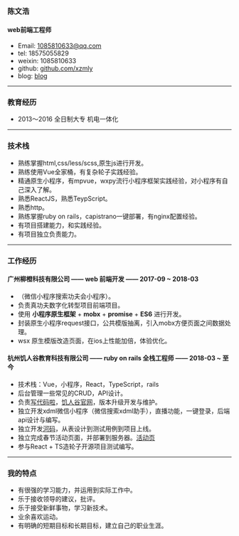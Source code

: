 

### 陈文浩
#### web前端工程师

- Email: 1085810633@qq.com
- tel: 18575055829
- weixin: 1085810633
- github: [github.com/xzmly](https://github.com/xzmly)
- blog: [blog](https://www.jianshu.com/u/40557ee17082)
***
### 教育经历
- 2013～2016 全日制大专 机电一体化
***
### 技术栈
- 熟练掌握html,css/less/scss,原生js进行开发。
- 熟练使用Vue全家桶，有复杂轮子实践经验。
- 精通原生小程序，有mpvue，wxpy流行小程序框架实践经验，对小程序有自己深入了解。
- 熟悉ReactJS，熟悉TeypScript。
- 熟悉http。
- 熟练掌握ruby on rails，capistrano一键部署，有nginx配置经验。
- 有项目搭建能力，和实践经验。
- 有项目独立负责能力。
***
### 工作经历
#### 广州柳橙科技有限公司 —— web 前端开发 —— 2017-09 ~ 2018-03
- （微信小程序搜索功夫会小程序）。
- 负责真功夫数字化转型项目前端项目。
- 使用 **小程序原生框架** + **mobx** + **promise** + **ES6** 进行开发。
- 封装原生小程序request接口，公共模版抽离，引入mobx方便页面之间数据处理。
- wsx 原生模版改造页面，在ios上性能加倍，体验优化。

#### 杭州饥人谷教育科技有限公司 —— ruby on rails 全栈工程师 —— 2018-03 ~ 至今
- 技术栈：Vue，小程序，React，TypeScript，rails
- 后台管理一些常见的CRUD，API设计。
- 负责[写代码啦](https://xiedaimala.com/)，[饥人谷官网](https://jirengu.com/)，版本升级开发与维护。
- 独立开发xdml微信小程序（微信搜索xdml助手），直播功能，一键登录，后端api设计与编写。
- 独立开发[河码](https://xiedaimala.com/bbs)，从表设计到测试用例到项目上线。
- 独立完成春节活动页面，并部署到服务器。[活动页](https://xiedaimala.com/act2018/)
- 参与React + TS造轮子开源项目测试编写。
***
### 我的特点
- 有很强的学习能力，并运用到实际工作中。
- 乐于接收领导的建议，批评。
- 乐于接受新鲜事物，学习新技术。
- 业余喜欢运动。
- 有明确的短期目标和长期目标，建立自己的职业生涯。
